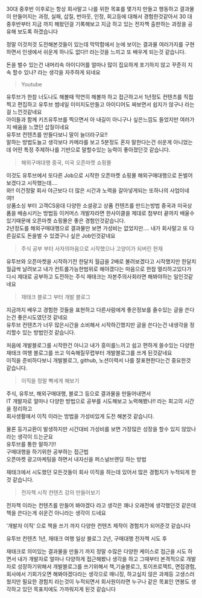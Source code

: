 30대 중후반 이후로는 항상 회사말고 나를 위한 목표를 몇가지 만들고 행동하고 결과물이 만들어지는 과정, 실패, 삽질, 번아웃, 인정, 회고등에 대해서 경험한것같아서 30 대 중후반부터 지금 까지 해왔던걸 기록해보고 지금 하고 있는 전자책 출판하는 과정을 공유해 보도록 하겠습니다

정말 이것저것 도전해본것들이 있는데 막막함에서 눈에 보이는 결과물 여러가지를 구현하면서 인생에서 쉬운게 하나도 없다!! 라는것을 느끼고 또 배우게 되는것 같습니다.

돈을 벌수 있는건 내머리속 아이디어를 얼마나 많이 집요하게 포기하지 않고 꾸준히 지속 할수 있나? 라는 생각을 자주하게 되네요  


> Youtube

유투브가 한참 너도나도 해볼때 막연히 해볼까 하고 접근하고서 1년정도 컨텐츠를 직접 찍고 편집하고 유투브 썸네일 이미지도만들고 아이디어도 짜보면서 쉽지가 않구나 라는걸 느낀것같네요  
아이들과 함께 키즈유투브를 찍으면서 아 내길이 아니구나 싶은느낌도 들었지만 여러가지 배움을 느꼈던 삽질이네요  
유투브 컨텐츠를 만들다보니 말이 늘더라구요!!  
말하는 방법도늘고 생각보다 카메라를 보고 5분정도 혼자 말한다는건 쉬운게 아니었는데 어떤 특정 주제하나를 기반으로 말할수있는 능력이 좋아졌던것 같습니다.  


> 해외구매대행 중국, 미국 오픈마켓 쇼핑몰

이것도 유투브에서 또다른 Job으로 시작한 오픈마켓 쇼핑몰 해외구매대행으로 돈벌어보겠다고 시작했는데....  
와!! 이건정말 회사 야근보다 더 많은 시간과 노력을 갈아넣게되는 또하나의 사업이네여!!  
상품소싱 부터 고객CS응대 다양한 소셜광고 상품 컨텐츠를 만드는방법 중국과 미국상품을 배송시키는 방법등 이커머스 개발자라면 한사이클을 제대로 첨부터 끝까지 배울수있기때문에 오픈마켓 쇼핑몰은 좋은 경험인것같습니다.   
2년정도를 해외구매대행으로 결과물만 보면 가성비는 없었지만.... 내가 회사말고 또 다른길로도 돈을벌 수 있겠구나 싶은 Job인것같네요  


> 주식 공부 부터 사자의마음으로 시작했으나 고양이가 되버린 현재

유투브와 오픈마켓을 시작하기전 한달치 월급을 2배로 불려보겠다고 시작했지만 한달치 월급싹 날려보고 내가 컨트롤가능한범위로 해야겠다는 마음으로 한참 멀리하고있다가 다시 제대로 공부하고 도전하는 주식 재태크는 자본주의사회라면 해봐야하는 일인것같네요

> 재태크 블로그 부터 개발 블로그

지금까지 배우고 경험한 것들을 표현하고 다른사람에게 좋은정보를 줄수있는 글을 쓴다는건 좋은시도였던것 같네요   
유투브 컨텐츠가 너무 많은시간을 소비해서 시작하긴했지만 글을 쓴다는건 내생각을 정리할수 있는 방법인것 같습니다.  
  
처음에 개발블로그를 시작한건 아니고 내가 흥미를느끼고 쉽고 편하게 쓸수있는 다양한 재태크 여행 블로그를 쓰고 익숙해질무렵부터 개발블로그를 쓰게 된것같네요  
이직을 준비하다보니 개발블로그, github, 노션이력서 나를 잘표현한다는건 중요한것 같습니다.

> 이직을 정말 빡세게 해보기

주식, 유투브, 해외구매대행, 블로그 등으로 결과물을 만들어내면서   
IT 개발자로 얼마나 다양한 방법으로 공부를 시도해보고 노력해봤나!! 라는 회고의 시간을 정리하고   
회사생활에서 이직 이라는 방법을 가성비있게 도전 해본것 같습니다.  
  
물론 등가교환이 발생하지만 시간대비 가성비를 보면 가장많은 성장을 할수 있지 않았나 라는 생각이 드는군요  
유투브를 통한 말하기!!  
구매대행을 하기위한 공부하는 접근법  
오픈마켓 광고마케팅을 하면서 내자신을 퍼스널브랜딩 하는 방법  
  
재태크에서 시도했던 모든것들이 회사 이직을 하는데 있어서 많은 경험치가 누적되게 한것 같습니다.

> 전자책 시작 컨텐츠 강의 만들어보기

전자책 이라는 컨텐츠를 만들어 봐야겠다 라고 생각은 꽤나 오래전에 생각했던것 같은데  
책을 쓴다는게 쉬운건 아니라는 생각이 드네요

’개발자 이직‘ 으로 책을 쓰기 까지 다양한 컨텐츠 제작이 경험치가 되어준것 같습니다

유투브 컨텐츠 1년, 재태크 여행 일상 블로그 2년, 구매대행 전자책 시도 후

재태크로 의미있는 결과물을 만들기 까지 정말 수많은 다양한 케이스로 접근을 시도 하면서 내가 개발자로 얼마나 다양하게 접근해봤나 생각을 하고 그때부터 본격적으로 개발자로 성장하기위해서 개발블로그를 쓰기위해서 책,기술블로그, 토이프로젝트, 면접경험, 회사에서 기회가오면 해봐야겠다라는 생각으로 매니징, 하고싶지 않은 과제등 고생스러웠지만 필요한 경험치 라는것이 누적되면서 회사원이라면 누구나 같은 목표인 연봉도 생각하고 있던 목표치에도 가까워지게 된것 같습니다